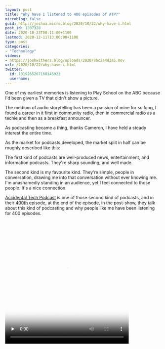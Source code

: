 ```yaml
---
layout: post
title: "Why have I listened to 400 episodes of ATP?"
microblog: false
guid: http://joshua.micro.blog/2020/10/22/why-have-i.html
post_id: 1207328
date: 2020-10-23T00:11:00+1100
lastmod: 2020-12-11T13:06:00+1100
type: post
categories:
- "Technology"
videos:
- https://joshwithers.blog/uploads/2020/8bc2a4d3a5.mov
url: /2020/10/22/why-have-i.html
twitter:
  id: 1319265267160145922
  username: 
---
```

One of my earliest memories is listening to Play School on the ABC because I'd been given a TV that didn't show a picture.

The medium of audio storytelling has been a passion of mine for so long, I found a career in it first in community radio, then in commercial radio as a techie and then as a breakfast announcer.

As podcasting became a thing, thanks Cameron, I have held a steady interest the entire time.

As the market for podcasts developed, the market split in half can be roughly described like this:

The first kind of podcasts are well-produced news, entertainment, and information podcasts. They're sharp sounding, and well made.

The second kind is my favourite kind. They're simple, people in conversation, drawing me into that conversation without ever knowing me. I'm unashamedly standing in an audience, yet I feel connected to those people. It's a nice connection.

[Accidental Tech Podcast](https://atp.fm/) is one of those second kind of podcasts, and in their [400th](https://atp.fm/400) episode, at the end of the episode, in the post-show, they talk about this kind of podcasting and why people like me have been listening for 400 episodes.

<video controls="controls" playsinline="playsinline" src="https://joshwithers.blog/uploads/2020/8bc2a4d3a5.mov" poster="https://joshwithers.blog/uploads/2020/8be4c0745f.png" preload="none" width="400" height="400" alt=""></video>

